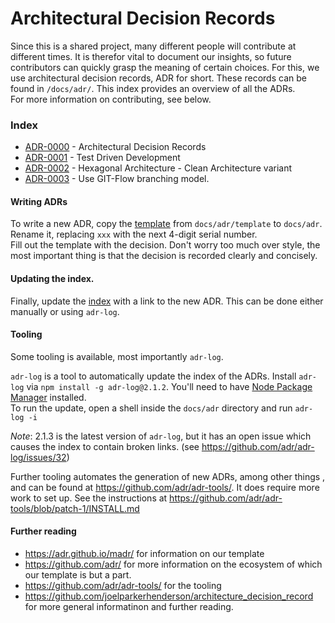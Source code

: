 # Architectural Decision Records
Since this is a shared project, many different people will contribute at different times. It is therefor vital to document 
our insights, so future contributors can quickly grasp the meaning of certain choices. For this, we use architectural 
decision records, ADR for short. These records can be found in `/docs/adr/`.  This index provides an 
overview of all the ADRs.  
For more information on contributing, see below.   

### Index

<!-- adrlog -- Regenerate the content by using "adr-log -i". You can install it via "npm install -g adr-log" -->

- [ADR-0000](0000-architectural-decision-records.md) - Architectural Decision Records
- [ADR-0001](0001-test-driven-development.md) - Test Driven Development
- [ADR-0002](0002-hexagonal-architecture.md) - Hexagonal Architecture - Clean Architecture variant
- [ADR-0003](0003-git-branching-model.md) - Use GIT-Flow branching model.

<!-- adrlogstop -->

#### Writing ADRs 
To write a new ADR, copy the [template](./adr/template/xxxx-name-with-dashes.md) from `docs/adr/template` to `docs/adr`.
Rename it, replacing `xxx` with the next 4-digit serial number.  
Fill out the template with the decision. Don't worry too much over style, the most important
thing is that the decision is recorded clearly and concisely.
  
#### Updating the index.
Finally, update the [index](./adr/index.md) with a link to the new ADR. This can be done either manually or using `adr-log`.

#### Tooling
Some tooling is available, most importantly `adr-log`.  

`adr-log` is a tool to automatically update the index of the ADRs. Install `adr-log` via `npm install -g adr-log@2.1.2`. 
You'll need to have  [Node Package Manager](https://docs.npmjs.com/downloading-and-installing-node-js-and-npm) installed.  
To run the update, open a shell inside the `docs/adr` directory and run `adr-log -i`

*Note*: 2.1.3 is the latest version of `adr-log`, but it has an open issue which causes the index to contain broken links.
(see https://github.com/adr/adr-log/issues/32)   

Further tooling automates the generation of new ADRs, among other things , and can be found at https://github.com/adr/adr-tools/.
It does require more work to set up. See the instructions at https://github.com/adr/adr-tools/blob/patch-1/INSTALL.md  

#### Further reading
- https://adr.github.io/madr/ for information on our template 
- https://github.com/adr/ for more information on the ecosystem of which our template is but a part.
- https://github.com/adr/adr-tools/ for the tooling
- https://github.com/joelparkerhenderson/architecture_decision_record for more general informatinon and further reading.
